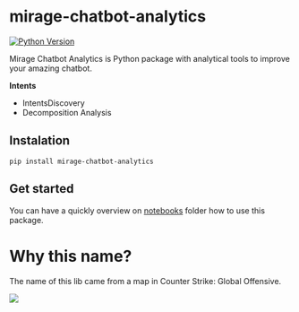 # mirage-chatbot-analytics


[![Python Version](https://img.shields.io/pypi/pyversions/Django)](https://pypi.org/project/pandas/)

Mirage Chatbot Analytics is Python package with analytical tools to improve your amazing chatbot.

**Intents**
- IntentsDiscovery
- Decomposition Analysis

## Instalation

```
pip install mirage-chatbot-analytics
```

## Get started

You can have a quickly overview on [notebooks](notebooks) folder how to use this package.

# Why this name?

The name of this lib came from a map in Counter Strike: Global Offensive.

![](https://liquipedia.net/commons/images/thumb/f/f3/Csgo_mirage.jpg/600px-Csgo_mirage.jpg)
